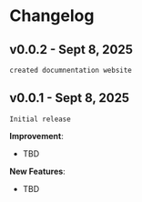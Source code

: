 # Changelog


## v0.0.2 - Sept 8, 2025

    created documnentation website


## v0.0.1 - Sept 8, 2025

    Initial release

**Improvement**:

-   TBD

**New Features**:

-   TBD
